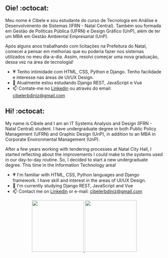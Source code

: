 ## Oie! :octocat:
Meu nome é Cibele e sou estudante do curso de Tecnologia em Análise e Desenvolvimento de Sistemas (IFRN - Natal Central).
Também sou formada em Gestão de Políticas Pública (UFRN) e Design Gráfico (UnP), além de ter um MBA em Gestão Ambiental Empresarial (UnP).

Após alguns anos trabalhando com licitações na Prefeitura do Natal, comecei a pensar em melhorias que eu poderia fazer nos sistemas utilizados no meu dia-a-dia. Assim, resolvi começar uma nova graduação, dessa vez na área de tecnologia!

- 💗 Tenho intimidade com HTML, CSS, Python e Django. Tenho facilidade e interesse nas áreas de UI/UX Design.
- 🌱 Atualmente estou estudando Django REST, JavaScript e Vue
- 📫 Contate-me no [Linkedin](https://www.linkedin.com/in/cibelediniz/) ou através do email: cibelerbdiniz@gmail.com

## Hi! :octocat: 
My name is Cibele and I am an IT Systems Analysis and Design (IFRN - Natal Central) student. I have undergraduate degree in both Public Policy Management (UFRN) and Graphic Design (UnP), in addition to an MBA in Corporate Environmental Management (UnP). 

After a few years working with tendering processes at Natal City Hall, I started reflecting about the improvements I could make to the systems used in our day-to-day routine. So, I decided to start a new undergraduate degree. This time in the Information Technology area! 

- 💗 I'm familiar with HTML, CSS, Python languages and Django framework. I have skill and interest in the areas of UI/UX Design. 
- 🌱 I'm currently studying Django REST, JavaScript and Vue 
- 📫 Contact me on [Linkedin](https://www.linkedin.com/in/cibelediniz/) or e-mail: cibelerbdiniz@gmail.com


<div align="center" style="display: inline_block">
  <a href="https://github.com/cibelediniz">
  <img height="165em" src="https://github-readme-stats.vercel.app/api?username=cibelediniz&show_icons=true&theme=cobalt&include_all_commits=true&count_private=true"/>
  <img height="165em" src="https://github-readme-stats.vercel.app/api/top-langs/?username=cibelediniz&layout=compact&langs_count=7&theme=cobalt"/>
</div>
